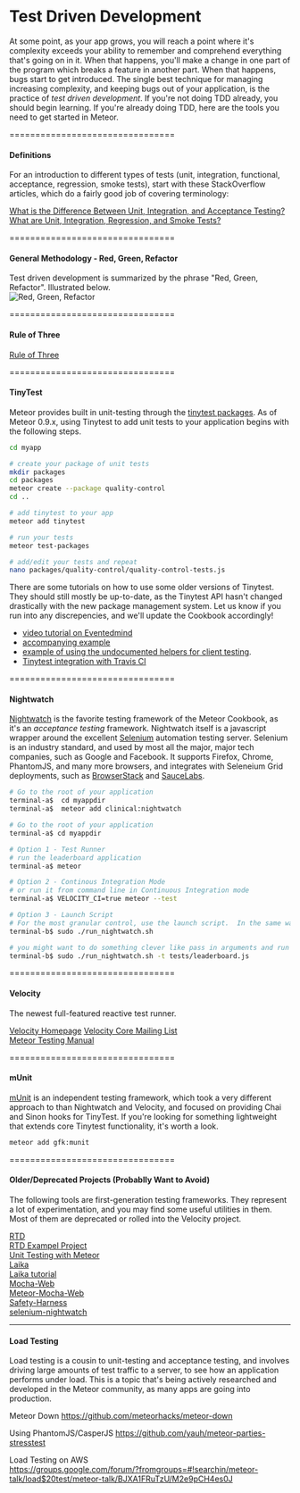 Test Driven Development
================================


At some point, as your app grows, you will reach a point where it's complexity exceeds your ability to remember and comprehend everything that's going on in it.  When that happens, you'll make a change in one part of the program which breaks a feature in another part.  When that happens, bugs start to get introduced.  The single best technique for managing increasing complexity, and keeping bugs out of your application, is the practice of *test driven development*.  If you're not doing TDD already, you should begin learning.  If you're already doing TDD, here are the tools you need to get started in Meteor.  

================================
#### Definitions 

For an introduction to different types of tests (unit, integration, functional, acceptance, regression, smoke tests), start with these StackOverflow articles, which do a fairly good job of covering terminology:   

[What is the Difference Between Unit, Integration, and Acceptance Testing?](http://stackoverflow.com/questions/4904096/whats-the-difference-between-unit-functional-acceptance-and-integration-test)
[What are Unit, Integration, Regression, and Smoke Tests?](http://stackoverflow.com/questions/520064/what-is-unit-test-integration-test-smoke-test-regression-test?lq=1)  


================================
#### General Methodology - Red, Green, Refactor  

Test driven development is summarized by the phrase "Red, Green, Refactor".  Illustrated below.  
![Red, Green, Refactor](http://www.pathfindersolns.com/wp-content/uploads/2012/05/red-green-refactorFINAL2.png)  


================================
#### Rule of Three  

[Rule of Three](http://en.wikipedia.org/wiki/Rule_of_three_%28computer_programming%29)  

================================
#### TinyTest  


Meteor provides built in unit-testing through the [tinytest packages](https://github.com/meteor/meteor/tree/devel/packages/tinytest).  As of Meteor 0.9.x, using Tinytest to add unit tests to your application begins with the following steps. 

````sh
cd myapp

# create your package of unit tests
mkdir packages
cd packages
meteor create --package quality-control
cd ..

# add tinytest to your app
meteor add tinytest

# run your tests
meteor test-packages

# add/edit your tests and repeat
nano packages/quality-control/quality-control-tests.js
````

There are some tutorials on how to use some older versions of Tinytest.  They should still mostly be up-to-date, as the Tinytest API hasn't changed drastically with the new package management system.  Let us know if you run into any discrepencies, and we'll update the Cookbook accordingly!  

* [video tutorial on Eventedmind](https://www.eventedmind.com/tracks/feed-archive/meteor-testing-packages-with-tinytest)   
* [accompanying example](https://github.com/EventedMind/meteor-file)  
* [example of using the undocumented helpers for client testing](http://inconsistency.in/post/52547787175/flash-messages-package-and-testing-events-on-meteor).   
* [Tinytest integration with Travis CI](https://github.com/arunoda/travis-ci-meteor-packages)  




================================
#### Nightwatch   
[Nightwatch](https://github.com/awatson1978/clinical-nightwatch) is the favorite testing framework of the Meteor Cookbook, as it's an *acceptance testing* framework.  Nightwatch itself is a javascript wrapper around the excellent [Selenium](http://www.seleniumhq.org/) automation testing server.  Selenium is an industry standard, and used by most all the major, major tech companies, such as Google and Facebook.  It supports Firefox, Chrome, PhantomJS, and many more browsers, and integrates with Seleneium Grid deployments, such as [BrowserStack](http://www.browserstack.com/) and [SauceLabs](https://saucelabs.com/).  

````sh
# Go to the root of your application
terminal-a$  cd myappdir
terminal-a$  meteor add clinical:nightwatch

# Go to the root of your application
terminal-a$ cd myappdir

# Option 1 - Test Runner
# run the leaderboard application
terminal-a$ meteor

# Option 2 - Continous Integration Mode
# or run it from command line in Continuous Integration mode
terminal-a$ VELOCITY_CI=true meteor --test

# Option 3 - Launch Script
# For the most granular control, use the launch script.  In the same way that we run 'meteor mongo' in a separate terminal while our application is already running, we'll want to open up a new terminal, and run nightwatch
terminal-b$ sudo ./run_nightwatch.sh

# you might want to do something clever like pass in arguments and run specific tests
terminal-b$ sudo ./run_nightwatch.sh -t tests/leaderboard.js
````


================================
#### Velocity
The newest full-featured reactive test runner.  

[Velocity Homepage](https://github.com/xolvio/velocity)
[Velocity Core Mailing List](https://groups.google.com/forum/#!forum/velocity-core)  
[Meteor Testing Manual](http://www.meteortesting.com/)  

================================
#### mUnit
[mUnit](https://atmospherejs.com/gfk/munit) is an independent testing framework, which took a very different approach to than Nightwatch and Velocity, and focused on providing Chai and Sinon hooks for TinyTest.  If you're looking for something lightweight that extends core Tinytest functionality, it's worth a look.  

````sh
meteor add gfk:munit
````

================================
#### Older/Deprecated Projects (Probablly Want to Avoid)  
The following tools are first-generation testing frameworks.  They represent a lot of experimentation, and you may find some useful utilities in them.  Most of them are deprecated or rolled into the Velocity project.  

[RTD](http://rtd.xolv.io)  
[RTD Exampel Project](https://github.com/xolvio/meteor-rtd-example-project)  
[Unit Testing with Meteor](http://blog.xolv.io/2013/04/unit-testing-with-meteor.html)  
[Laika](http://arunoda.github.io/laika/)  
[Laika tutorial](http://mherman.org/blog/2014/01/29/meteor-dot-js-in-action-create-an-app-test-with-laika/)  
[Mocha-Web](https://atmosphere.meteor.com/package/mocha-web)   
[Meteor-Mocha-Web](https://github.com/mad-eye/meteor-mocha-web)  
[Safety-Harness](https://github.com/awatson1978/safety-harness)  
[selenium-nightwatch](https://github.com/awatson1978/selenium-nightwatch-0.8.3)  

------------------------------------------------------------------
#### Load Testing 

Load testing is a cousin to unit-testing and acceptance testing, and involves driving large amounts of test traffic to a server, to see how an application performs under load.  This is a topic that's being actively researched and developed in the Meteor community, as many apps are going into production.  

Meteor Down
https://github.com/meteorhacks/meteor-down

Using PhantomJS/CasperJS
https://github.com/yauh/meteor-parties-stresstest 

Load Testing on AWS  
https://groups.google.com/forum/?fromgroups=#!searchin/meteor-talk/load$20test/meteor-talk/BJXA1FRuTzU/M2e9pCH4es0J  
